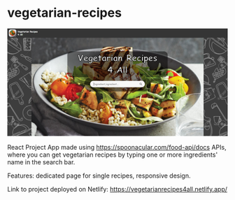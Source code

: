 # vegetarian-recipes

![](src/images/screenshot.PNG)

React Project App made using https://spoonacular.com/food-api/docs APIs, where you can get vegetarian recipes by typing one or more ingredients' name in the search bar.

Features: dedicated page for single recipes, responsive design.

Link to project deployed on Netlify: https://vegetarianrecipes4all.netlify.app/
